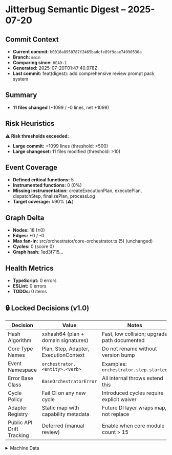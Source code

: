 # Jitterbug Semantic Digest – 2025-07-20

## Commit Context
- **Current commit:** `b0018a8950787f2465badcfe89f9dae74990530a`
- **Branch:** `main`
- **Comparing since:** `HEAD~1`
- **Generated:** 2025-07-20T01:47:40.978Z
- **Last commit:** feat(digest): add comprehensive review prompt pack system

## Summary
- **11 files changed** (+1099 / -0 lines, net +1099)

## Risk Heuristics
⚠️  **Risk thresholds exceeded:**
- **Large commit:** +1099 lines (threshold: >500)
- **Large changeset:** 11 files modified (threshold: >10)

## Event Coverage
- **Defined critical functions:** 5
- **Instrumented functions:** 0 (0%)
- **Missing instrumentation:** createExecutionPlan, executePlan, dispatchStep, finalizePlan, processLog
- **Target coverage:** ≥90% (⚠️)

## Graph Delta
- **Nodes:** 18 (±0)
- **Edges:** +0 / -0
- **Max fan-in:** src/orchestrator/core-orchestrator.ts (5) (unchanged)
- **Cycles:** 0 (score 0)
- **Graph hash:** 1ed3f715...

## Health Metrics
- **TypeScript:** 0 errors
- **ESLint:** 0 errors
- **TODOs:** 0 items

## 🔒 Locked Decisions (v1.0)
| Decision | Value | Notes |
|----------|-------|---------|
| Hash Algorithm | xxhash64 (plan + domain signatures) | Fast, low collision; upgrade path documented |
| Core Type Names | Plan, Step, Adapter, ExecutionContext | Do not rename without version bump |
| Event Namespace | `orchestrator.<entity>.<verb>` | Examples: `orchestrator.step.started` |
| Error Base Class | `BaseOrchestratorError` | All internal throws extend this |
| Cycle Policy | Fail CI on any new cycle | Introduced cycles require explicit waiver |
| Adapter Registry | Static map with capability metadata | Future DI layer wraps map, not replace |
| Public API Drift Tracking | Deferred (manual review) | Enable when core module count > 15 |

<details><summary>Machine Data</summary>

```json
{
  "timestamp": "2025-07-20T01:47:40.978Z",
  "tsErrors": 0,
  "eslintErrors": 0,
  "cycles": [],
  "graphHash": "1ed3f715",
  "netLines": 1099,
  "filesChanged": 11
}
```

</details>
